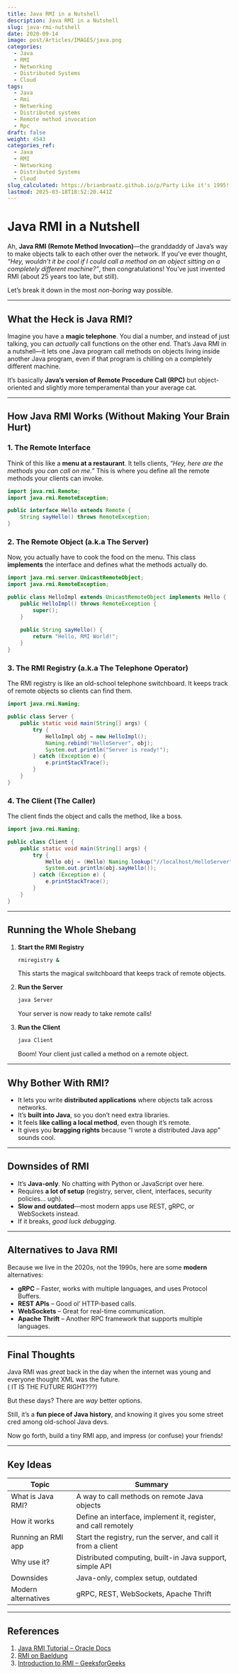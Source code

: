 ```yaml
---
title: Java RMI in a Nutshell
description: Java RMI in a Nutshell
slug: java-rmi-nutshell
date: 2020-09-14
image: post/Articles/IMAGES/java.png
categories:
  - Java
  - RMI
  - Networking
  - Distributed Systems
  - Cloud
tags:
  - Java
  - Rmi
  - Networking
  - Distributed systems
  - Remote method invocation
  - Rpc
draft: false
weight: 4543
categories_ref:
  - Java
  - RMI
  - Networking
  - Distributed Systems
  - Cloud
slug_calculated: https://brianbraatz.github.io/p/Party Like it's 1995!
lastmod: 2025-03-18T18:52:20.441Z
---
```

# Java RMI in a Nutshell

Ah, **Java RMI (Remote Method Invocation)**—the granddaddy of Java’s way to make objects talk to each other over the network. If you’ve ever thought, *“Hey, wouldn’t it be cool if I could call a method on an object sitting on a completely different machine?”*, then congratulations! You’ve just invented RMI (about 25 years too late, but still).

Let’s break it down in the most *non-boring* way possible.

***

## What the Heck is Java RMI?

Imagine you have a **magic telephone**. You dial a number, and instead of just talking, you can *actually* call functions on the other end. That’s Java RMI in a nutshell—it lets one Java program call methods on objects living inside another Java program, even if that program is chilling on a completely different machine.

It’s basically **Java’s version of Remote Procedure Call (RPC)** but object-oriented and slightly more temperamental than your average cat.

***

## How Java RMI Works (Without Making Your Brain Hurt)

### 1. **The Remote Interface**

Think of this like a **menu at a restaurant**. It tells clients, *“Hey, here are the methods you can call on me.”* This is where you define all the remote methods your clients can invoke.

```java
import java.rmi.Remote;
import java.rmi.RemoteException;

public interface Hello extends Remote {
    String sayHello() throws RemoteException;
}
```

### 2. **The Remote Object (a.k.a The Server)**

Now, you actually have to cook the food on the menu. This class **implements** the interface and defines what the methods actually do.

```java
import java.rmi.server.UnicastRemoteObject;
import java.rmi.RemoteException;

public class HelloImpl extends UnicastRemoteObject implements Hello {
    public HelloImpl() throws RemoteException {
        super();
    }
    
    public String sayHello() {
        return "Hello, RMI World!";
    }
}
```

### 3. **The RMI Registry (a.k.a The Telephone Operator)**

The RMI registry is like an old-school telephone switchboard. It keeps track of remote objects so clients can find them.

```java
import java.rmi.Naming;

public class Server {
    public static void main(String[] args) {
        try {
            HelloImpl obj = new HelloImpl();
            Naming.rebind("HelloServer", obj);
            System.out.println("Server is ready!");
        } catch (Exception e) {
            e.printStackTrace();
        }
    }
}
```

### 4. **The Client (The Caller)**

The client finds the object and calls the method, like a boss.

```java
import java.rmi.Naming;

public class Client {
    public static void main(String[] args) {
        try {
            Hello obj = (Hello) Naming.lookup("//localhost/HelloServer");
            System.out.println(obj.sayHello());
        } catch (Exception e) {
            e.printStackTrace();
        }
    }
}
```

***

## Running the Whole Shebang

1. **Start the RMI Registry**
   ```sh
   rmiregistry &
   ```
   This starts the magical switchboard that keeps track of remote objects.

2. **Run the Server**
   ```sh
   java Server
   ```
   Your server is now ready to take remote calls!

3. **Run the Client**
   ```sh
   java Client
   ```
   Boom! Your client just called a method on a remote object.

***

## Why Bother With RMI?

* It lets you write **distributed applications** where objects talk across networks.
* It’s **built into Java**, so you don’t need extra libraries.
* It feels **like calling a local method**, even though it’s remote.
* It gives you **bragging rights** because “I wrote a distributed Java app” sounds cool.

***

## Downsides of RMI

* It’s **Java-only**. No chatting with Python or JavaScript over here.
* Requires **a lot of setup** (registry, server, client, interfaces, security policies… ugh).
* **Slow and outdated**—most modern apps use REST, gRPC, or WebSockets instead.
* If it breaks, *good luck debugging*.

***

## Alternatives to Java RMI

Because we live in the 2020s, not the 1990s, here are some **modern** alternatives:

* **gRPC** – Faster, works with multiple languages, and uses Protocol Buffers.
* **REST APIs** – Good ol’ HTTP-based calls.
* **WebSockets** – Great for real-time communication.
* **Apache Thrift** – Another RPC framework that supports multiple languages.

***

## Final Thoughts

Java RMI was *great* back in the day when the internet was young and everyone thought XML was the future.\
( IT IS THE FUTURE RIGHT???)

But these days? There are *way* better options.

Still, it’s a **fun piece of Java history**, and knowing it gives you some street cred among old-school Java devs.

Now go forth, build a tiny RMI app, and impress (or confuse) your friends!

***

## Key Ideas

| Topic               | Summary                                                        |
| ------------------- | -------------------------------------------------------------- |
| What is Java RMI?   | A way to call methods on remote Java objects                   |
| How it works        | Define an interface, implement it, register, and call remotely |
| Running an RMI app  | Start the registry, run the server, and call it from a client  |
| Why use it?         | Distributed computing, built-in Java support, simple API       |
| Downsides           | Java-only, complex setup, outdated                             |
| Modern alternatives | gRPC, REST, WebSockets, Apache Thrift                          |

***

## References

1. [Java RMI Tutorial – Oracle Docs](https://docs.oracle.com/javase/tutorial/rmi/overview.html)
2. [RMI on Baeldung](https://www.baeldung.com/java-rmi)
3. [Introduction to RMI – GeeksforGeeks](https://www.geeksforgeeks.org/introduction-java-rmi-remote-method-invocation/)
